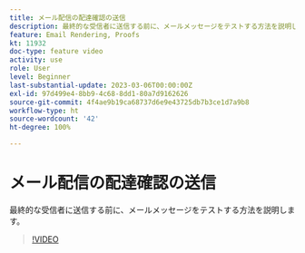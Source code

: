 ```yaml
---
title: メール配信の配達確認の送信
description: 最終的な受信者に送信する前に、メールメッセージをテストする方法を説明します。
feature: Email Rendering, Proofs
kt: 11932
doc-type: feature video
activity: use
role: User
level: Beginner
last-substantial-update: 2023-03-06T00:00:00Z
exl-id: 97d499e4-8bb9-4c68-8dd1-80a7d9162626
source-git-commit: 4f4ae9b19ca68737d6e9e43725db7b3ce1d7a9b8
workflow-type: ht
source-wordcount: '42'
ht-degree: 100%

---
```


# メール配信の配達確認の送信

最終的な受信者に送信する前に、メールメッセージをテストする方法を説明します。

>[!VIDEO](https://video.tv.adobe.com/v/3416038/?quality=12&learn=on)
